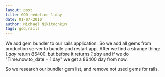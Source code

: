 ```yaml
---
layout: post
title: GOD redefine 1.day
date: 01-07-2010
author: Michael Nikitochkin
tags: god,rails
---
```


We add gem bundler to our rails application. So we add all gems from production server to bundle and restart app. After we find a strange thing: *1.day* return 86400. but before it returns *1.day* and if we do "Time.now.to_date + 1.day" we get a 86400 day from now.

So we research our bundler gem list, and remove not used gems for rails.
